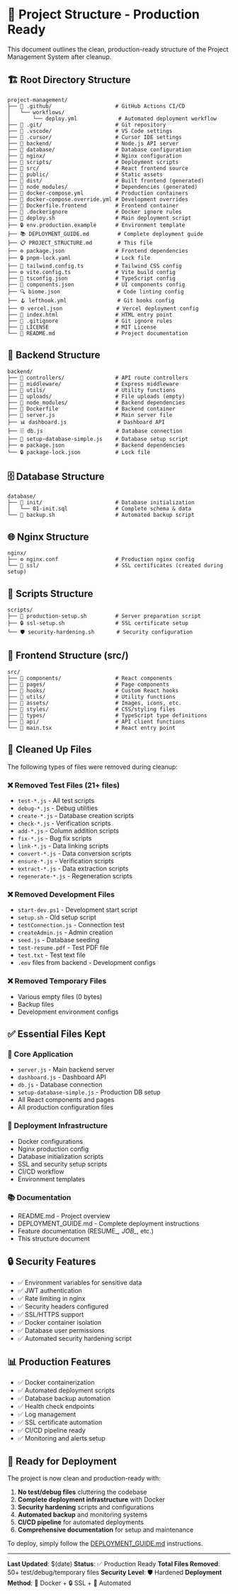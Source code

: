 # 📁 Project Structure - Production Ready

This document outlines the clean, production-ready structure of the Project Management System after cleanup.

## 🏗️ Root Directory Structure

```
project-management/
├── 📁 .github/                    # GitHub Actions CI/CD
│   └── workflows/
│       └── deploy.yml             # Automated deployment workflow
├── 📁 .git/                       # Git repository
├── 📁 .vscode/                    # VS Code settings
├── 📁 .cursor/                    # Cursor IDE settings
├── 📁 backend/                    # Node.js API server
├── 📁 database/                   # Database configuration
├── 📁 nginx/                      # Nginx configuration
├── 📁 scripts/                    # Deployment scripts
├── 📁 src/                        # React frontend source
├── 📁 public/                     # Static assets
├── 📁 dist/                       # Built frontend (generated)
├── 📁 node_modules/               # Dependencies (generated)
├── 🐳 docker-compose.yml          # Production containers
├── 🐳 docker-compose.override.yml # Development overrides
├── 🐳 Dockerfile.frontend         # Frontend container
├── 🐳 .dockerignore               # Docker ignore rules
├── 🚀 deploy.sh                   # Main deployment script
├── 🔒 env.production.example      # Environment template
├── 📚 DEPLOYMENT_GUIDE.md         # Complete deployment guide
├── 📋 PROJECT_STRUCTURE.md        # This file
├── ⚙️ package.json                # Frontend dependencies
├── 🔒 pnpm-lock.yaml              # Lock file
├── 🎨 tailwind.config.ts          # Tailwind CSS config
├── ⚙️ vite.config.ts              # Vite build config
├── 📝 tsconfig.json               # TypeScript config
├── 🎯 components.json             # UI components config
├── 🔍 biome.json                  # Code linting config
├── 🪝 lefthook.yml                # Git hooks config
├── 🌐 vercel.json                 # Vercel deployment config
├── 📄 index.html                  # HTML entry point
├── 🙈 .gitignore                  # Git ignore rules
├── 📜 LICENSE                     # MIT License
└── 📖 README.md                   # Project documentation
```

## 🔧 Backend Structure

```
backend/
├── 📁 controllers/                # API route controllers
├── 📁 middleware/                 # Express middleware
├── 📁 utils/                      # Utility functions
├── 📁 uploads/                    # File uploads (empty)
├── 📁 node_modules/               # Backend dependencies
├── 🐳 Dockerfile                  # Backend container
├── 🚀 server.js                   # Main server file
├── 📊 dashboard.js                # Dashboard API
├── 🗄️ db.js                       # Database connection
├── 🔧 setup-database-simple.js    # Database setup script
├── ⚙️ package.json                # Backend dependencies
└── 🔒 package-lock.json           # Lock file
```

## 🗄️ Database Structure

```
database/
├── 📁 init/                       # Database initialization
│   └── 01-init.sql               # Complete schema & data
└── 🔄 backup.sh                   # Automated backup script
```

## 🌐 Nginx Structure

```
nginx/
├── ⚙️ nginx.conf                  # Production nginx config
└── 📁 ssl/                        # SSL certificates (created during setup)
```

## 🚀 Scripts Structure

```
scripts/
├── 🔧 production-setup.sh         # Server preparation script
├── 🔒 ssl-setup.sh                # SSL certificate setup
└── 🛡️ security-hardening.sh       # Security configuration
```

## 📱 Frontend Structure (src/)

```
src/
├── 📁 components/                 # React components
├── 📁 pages/                      # Page components
├── 📁 hooks/                      # Custom React hooks
├── 📁 utils/                      # Utility functions
├── 📁 assets/                     # Images, icons, etc.
├── 📁 styles/                     # CSS/styling files
├── 📁 types/                      # TypeScript type definitions
├── 📁 api/                        # API client functions
└── 📄 main.tsx                    # React entry point
```

## 🧹 Cleaned Up Files

The following types of files were removed during cleanup:

### ❌ Removed Test Files (21+ files)
- `test-*.js` - All test scripts
- `debug-*.js` - Debug utilities
- `create-*.js` - Database creation scripts
- `check-*.js` - Verification scripts
- `add-*.js` - Column addition scripts
- `fix-*.js` - Bug fix scripts
- `link-*.js` - Data linking scripts
- `convert-*.js` - Data conversion scripts
- `ensure-*.js` - Verification scripts
- `extract-*.js` - Data extraction scripts
- `regenerate-*.js` - Regeneration scripts

### ❌ Removed Development Files
- `start-dev.ps1` - Development start script
- `setup.sh` - Old setup script
- `testConnection.js` - Connection test
- `createAdmin.js` - Admin creation
- `seed.js` - Database seeding
- `test-resume.pdf` - Test PDF file
- `test.txt` - Test text file
- `.env` files from backend - Development configs

### ❌ Removed Temporary Files
- Various empty files (0 bytes)
- Backup files
- Development environment configs

## ✅ Essential Files Kept

### 🔧 Core Application
- `server.js` - Main backend server
- `dashboard.js` - Dashboard API
- `db.js` - Database connection
- `setup-database-simple.js` - Production DB setup
- All React components and pages
- All production configuration files

### 🚀 Deployment Infrastructure
- Docker configurations
- Nginx production config
- Database initialization scripts
- SSL and security setup scripts
- CI/CD workflow
- Environment templates

### 📚 Documentation
- README.md - Project overview
- DEPLOYMENT_GUIDE.md - Complete deployment instructions
- Feature documentation (RESUME_*, JOB_*, etc.)
- This structure document

## 🔒 Security Features

- ✅ Environment variables for sensitive data
- ✅ JWT authentication
- ✅ Rate limiting in nginx
- ✅ Security headers configured
- ✅ SSL/HTTPS support
- ✅ Docker container isolation
- ✅ Database user permissions
- ✅ Automated security hardening script

## 📊 Production Features

- ✅ Docker containerization
- ✅ Automated deployment scripts
- ✅ Database backup automation
- ✅ Health check endpoints
- ✅ Log management
- ✅ SSL certificate automation
- ✅ CI/CD pipeline ready
- ✅ Monitoring and alerts setup

## 🚀 Ready for Deployment

The project is now clean and production-ready with:

1. **No test/debug files** cluttering the codebase
2. **Complete deployment infrastructure** with Docker
3. **Security hardening** scripts and configurations
4. **Automated backup** and monitoring systems
5. **CI/CD pipeline** for automated deployments
6. **Comprehensive documentation** for setup and maintenance

To deploy, simply follow the [DEPLOYMENT_GUIDE.md](./DEPLOYMENT_GUIDE.md) instructions.

---

**Last Updated**: $(date)
**Status**: ✅ Production Ready
**Total Files Removed**: 50+ test/debug/temporary files
**Security Level**: 🛡️ Hardened
**Deployment Method**: 🐳 Docker + 🔒 SSL + 🚀 Automated